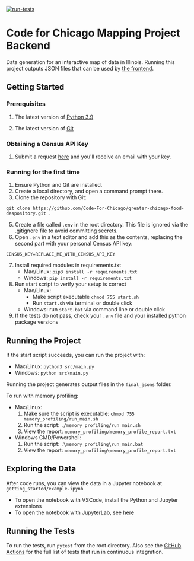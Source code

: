 [![run-tests](https://github.com/Code-For-Chicago/greater-chicago-food-despository/actions/workflows/run_tests.yaml/badge.svg)](https://github.com/Code-For-Chicago/greater-chicago-food-despository/actions/workflows/run_tests.yaml)

<h1>Code for Chicago Mapping Project Backend</h1>

Data generation for an interactive map of data in Illinois. Running this project outputs JSON files that can be used by [the frontend](https://github.com/Code-For-Chicago/greater-chicago-food-despository-ui).

<h2>Getting Started</h2>

<h3>Prerequisites</h3>

1. The latest version of [Python 3.9](https://www.python.org/downloads/release/python-396/)

2. The latest version of [Git](https://git-scm.com/downloads)

<h3>Obtaining a Census API Key</h3>

1. Submit a request [here](https://api.census.gov/data/key_signup.html) and you'll receive an email with your key.

<h3>Running for the first time</h3>

1. Ensure Python and Git are installed.
2. Create a local directory, and open a command prompt there.
3. Clone the repository with Git:
```
git clone https://github.com/Code-For-Chicago/greater-chicago-food-despository.git . 
```
5. Create a file called `.env` in the root directory. This file is ignored via the .gitignore file to avoid committing secrets.
6. Open `.env` in a text editor and add this as the contents, replacing the second part with your personal Census API key:
```
CENSUS_KEY=REPLACE_ME_WITH_CENSUS_API_KEY
```
7. Install required modules in requirements.txt
   - Mac/Linux: `pip3 install -r requirements.txt`
   - Windows: `pip install -r requirements.txt`
8. Run start script to verify your setup is correct
   - Mac/Linux: 
       - Make script executable `chmod 755 start.sh`
       - Run `start.sh` via terminal or double click
   - Windows: run `start.bat` via command line or double click
9. If the tests do not pass, check your `.env` file and your installed python package versions

<h2>Running the Project</h2>

If the start script succeeds, you can run the project with:

 - Mac/Linux: `python3 src/main.py`
 - Windows: `python src\main.py`

Running the project generates output files in the `final_jsons` folder.

To run with memory profiling:

 - Mac/Linux:
    1. Make sure the script is executable: `chmod 755 memory_profiling/run_main.sh`
    2. Run the script: `./memory_profiling/run_main.sh`
    3. View the report: `memory_profiling/memory_profile_report.txt`
 - Windows CMD/Powershell:
    1. Run the script: `.\memory_profiling\run_main.bat`
    2. View the report: `memory_profiling\memory_profile_report.txt`


<h2>Exploring the Data</h2>

After code runs, you can view the data in a Jupyter notebook at `getting_started/example.ipynb`

 - To open the notebook with VSCode, install the Python and Jupyter extensions
 - To open the notebook with JupyterLab, see [here](https://jupyter.org/install)

<h2>Running the Tests</h2>

To run the tests, run `pytest` from the root directory. Also see the [GitHub Actions](.github/workflows/run_tests.yaml) for the full list of tests that run in continuous integration.
